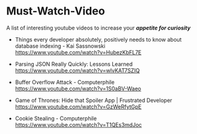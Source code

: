 # Must-Watch-Video

A list of interesting youtube videos to increase your _**appetite for curiosity**_


* Things every developer absolutely, positively needs to know about database indexing - Kai Sassnowski</br>
https://www.youtube.com/watch?v=HubezKbFL7E 

*  Parsing JSON Really Quickly: Lessons Learned</br>
https://www.youtube.com/watch?v=wlvKAT7SZIQ

* Buffer Overflow Attack - Computerphile</br>
https://www.youtube.com/watch?v=1S0aBV-Waeo

* Game of Thrones: Hide that Spoiler App | Frustrated Developer</br>
https://www.youtube.com/watch?v=GzWeRfytGpE

* Cookie Stealing - Computerphile</br>
https://www.youtube.com/watch?v=T1QEs3mdJoc
